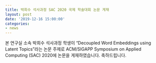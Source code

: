```yaml
---
title: 박희수 석사과정 SAC 2020 국제 학술대회 논문 게재
layout: post
date: '2019-12-16 15:00:00'
categories:
- news
---
```


본 연구실 소속 박희수 석사과정 학생이 “Decoupled Word Embeddings using Latent Topics”라는 논문 주제로 ACM/SIGAPP Symposium on Applied Computing (SAC) 2020에 논문을 게재하였습니다. 축하드립니다.